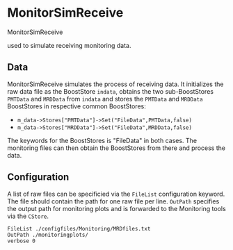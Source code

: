 # MonitorSimReceive

MonitorSimReceive

used to simulate receiving monitoring data.

## Data

MonitorSimReceive simulates the process of receiving data. It initializes the raw data file as the BoostStore `indata`, obtains the two sub-BoostStores `PMTData` and `MRDData` from `indata` and stores the `PMTData` and `MRDData` BoostStores in respective common BoostStores:

* `m_data->Stores["PMTData"]->Set("FileData",PMTData,false)`
* `m_data->Stores["MRDData"]->Set("FileData",MRDData,false)`

The keywords for the BoostStores is "FileData" in both cases. The monitoring files can then obtain the BoostStores from there and process the data.

## Configuration

A list of raw files can be specificied via the `FileList` configuration keyword. The file should contain the path for one raw file per line. `OutPath` specifies the output path for monitoring plots and is forwarded to the Monitoring tools via the `CStore`.

```
FileList ./configfiles/Monitoring/MRDfiles.txt
OutPath ./monitoringplots/
verbose 0
```
